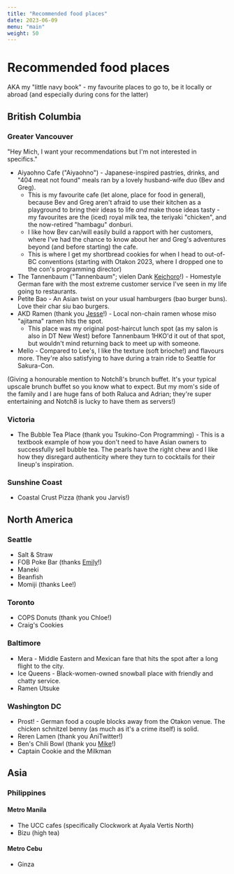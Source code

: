 ```yaml
---
title: "Recommended food places"
date: 2023-06-09
menu: "main"
weight: 50
---
```


# Recommended food places

AKA my "little navy book" - my favourite places to go to, be it locally or abroad (and especially during cons for the latter)

## British Columbia

### Greater Vancouver

"Hey Mich, I want your recommendations but I'm not interested in specifics."

* Aiyaohno Cafe ("Aiyaohno") - Japanese-inspired pastries, drinks, and "404 meat not found" meals ran by a lovely husband-wife duo (Bev and Greg).
    * This is my favourite cafe (let alone, place for food in general), because Bev and Greg aren't afraid to use their kitchen as a playground to bring their ideas to life _and_ make those ideas tasty - my favourites are the (iced) royal milk tea, the teriyaki "chicken", and the now-retired "hambagu" donburi.
    * I like how Bev can/will easily build a rapport with her customers, where I've had the chance to know about her and Greg's adventures beyond (and before starting) the cafe.
    * This is where I get my shortbread cookies for when I head to out-of-BC conventions (starting with Otakon 2023, where I dropped one to the con's programming director)
* The Tannenbaum ("Tannenbaum"; vielen Dank [Keichoro](https://www.instagram.com/p/Cx9gKG0Lt9m/?img_index=1)!) - Homestyle German fare with the most extreme customer service I've seen in my life going to restaurants.
* Petite Bao - An Asian twist on your usual hamburgers (bao burger buns). Love their char siu bao burgers.
* AKD Ramen (thank you [Jesse](https://linktr.ee/jbetteridge)!) - Local non-chain ramen whose miso "ajitama" ramen hits the spot. 
    * This place was my original post-haircut lunch spot (as my salon is also in DT New West) before Tannenbaum 1HKO'd it out of that spot, but wouldn't mind returning back to meet up with someone. 
* Mello - Compared to Lee's, I like the texture (soft brioche!) and flavours more. They're also satisfying to have during a train ride to Seattle for Sakura-Con.

(Giving a honourable mention to Notch8's brunch buffet. It's your typical upscale brunch buffet so you know what to expect. But my mom's side of the family and I are huge fans of both Raluca and Adrian; they're super entertaining and Notch8 is lucky to have them as servers!)


### Victoria

* The Bubble Tea Place (thank you Tsukino-Con Programming) - This is a textbook example of how you don't need to have Asian owners to successfully sell bubble tea. The pearls have the right chew and I like how they disregard authenticity where they turn to cocktails for their lineup's inspiration.

### Sunshine Coast

* Coastal Crust Pizza (thank you Jarvis!)

## North America

### Seattle

* Salt & Straw
* FOB Poke Bar (thanks [Emily](https://webtoongenius.com/)!)
* Maneki
* Beanfish
* Momiji (thanks Lee!)

### Toronto

* COPS Donuts (thank you Chloe!)
* Craig's Cookies

### Baltimore

* Mera - Middle Eastern and Mexican fare that hits the spot after a long flight to the city.
* Ice Queens - Black-women-owned snowball place with friendly and chatty service.
* Ramen Utsuke

### Washington DC

* Prost! - German food a couple blocks away from the Otakon venue. The chicken schnitzel benny (as much as it's a crime itself) is solid.
* Reren Lamen (thank you AniTwitter!)
* Ben's Chili Bowl (thank you [Mike](https://twitter.com/MichaelToole/status/1552428310067662850)!)
* Captain Cookie and the Milkman

## Asia

### Philippines

#### Metro Manila

* The UCC cafes (specifically Clockwork at Ayala Vertis North)
* Bizu (high tea)

#### Metro Cebu

* Ginza